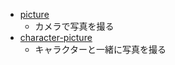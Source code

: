 - [picture](https://pikaring.github.io/web-ar/public/picture/index.html)
  - カメラで写真を撮る
- [character-picture](https://pikaring.github.io/web-ar/public/character-picture/image.html)
  - キャラクターと一緒に写真を撮る
